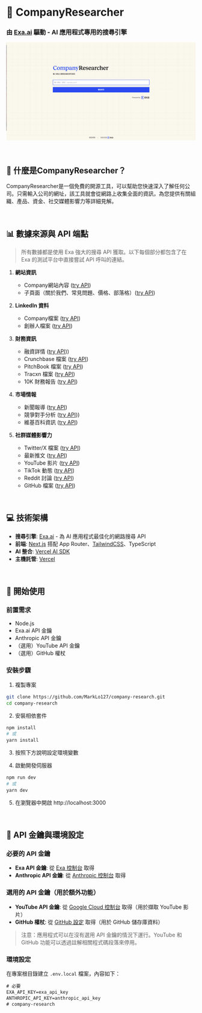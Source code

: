 # 🔎 CompanyResearcher
### 由 [Exa.ai](https://exa.ai) 驅動 - AI 應用程式專用的搜尋引擎

![截圖](https://github.com/MarkLo127/company-research/blob/main/demo.jpg)

<br>

## 🎯 什麼是CompanyResearcher？

CompanyResearcher是一個免費的開源工具，可以幫助您快速深入了解任何公司。只需輸入公司的網址，該工具就會從網路上收集全面的資訊，為您提供有關組織、產品、資金、社交媒體影響力等詳細見解。

<br>

## 📊 數據來源與 API 端點
> 所有數據都是使用 Exa 強大的搜尋 API 獲取。以下每個部分都包含了在 Exa 的測試平台中直接嘗試 API 呼叫的連結。

1. **網站資訊**
   - Company網站內容 ([try API](https://dashboard.exa.ai/playground/get-contents?filters=%7B%22ids%22%3A%5B%22https%3A%2F%2Fexa.ai%22%5D%2C%22text%22%3A%22true%22%2C%22summary%22%3Atrue%7D))
   - 子頁面（關於我們、常見問題、價格、部落格）([try API](https://dashboard.exa.ai/playground/search?q=exa.ai&c=company&filters=%7B%22type%22%3A%22neural%22%2C%22text%22%3A%22true%22%2C%22numResults%22%3A1%2C%22livecrawl%22%3A%22always%22%2C%22subpages%22%3A10%2C%22subpageTarget%22%3A%5B%22about%22%2C%22pricing%22%2C%22faq%22%2C%22blog%22%5D%2C%22includeDomains%22%3A%5B%22exa.ai%22%5D%7D))

2. **LinkedIn 資料**
   - Company檔案 ([try API](https://dashboard.exa.ai/playground/search?q=https%3A%2F%2Fexa.ai%20Linkedin%20profile%3A&filters=%7B%22type%22%3A%22keyword%22%2C%22text%22%3A%22true%22%2C%22numResults%22%3A1%2C%22livecrawl%22%3A%22always%22%7D))
   - 創辦人檔案 ([try API](https://dashboard.exa.ai/playground/search?q=exa.ai%20founder%27s%20Linkedin%20page%3A&filters=%7B%22type%22%3A%22keyword%22%2C%22numResults%22%3A5%2C%22includeDomains%22%3A%5B%22linkedin.com%22%5D%7D))

3. **財務資訊**
   - 融資詳情 ([try API](https://dashboard.exa.ai/playground/search?q=exa.ai%20Funding%3A&filters=%7B%22type%22%3A%22keyword%22%2C%22text%22%3A%22true%22%2C%22numResults%22%3A1%2C%22livecrawl%22%3A%22always%22%2C%22summary%22%3A%7B%22query%22%3A%22Tell%20me%20all%20about%20the%20funding%20(and%20if%20available%2C%20the%20valuation)%20of%20this%20company%20in%20detail.%20Do%20not%20tell%20me%20about%20the%20company%2C%20just%20give%20all%20the%20funding%20information%20in%20detail.%20If%20funding%20or%20valuation%20info%20is%20not%20preset%2C%20just%20reply%20with%20one%20word%20%5C%22NO%5C%22.%22%7D%2C%22includeText%22%3A%5B%22exa.ai%22%5D%7D)))
   - Crunchbase 檔案 ([try API](https://dashboard.exa.ai/playground/search?q=exa.ai%20crunchbase%20profile%3A&filters=%7B%22type%22%3A%22keyword%22%2C%22numResults%22%3A1%2C%22includeText%22%3A%5B%22exa.ai%22%5D%2C%22includeDomains%22%3A%5B%22crunchbase.com%22%5D%7D))
   - PitchBook 檔案 ([try API](https://dashboard.exa.ai/playground/search?q=exa.ai%20pitchbook%20profile%3A&filters=%7B%22type%22%3A%22keyword%22%2C%22numResults%22%3A1%2C%22includeText%22%3A%5B%22exa.ai%22%5D%2C%22includeDomains%22%3A%5B%22pitchbook.com%22%5D%7D))
   - Tracxn 檔案 ([try API](https://dashboard.exa.ai/playground/search?q=exa.ai%20tracxn%20profile%3A&filters=%7B%22type%22%3A%22keyword%22%2C%22numResults%22%3A1%2C%22includeDomains%22%3A%5B%22tracxn.com%22%5D%2C%22includeText%22%3A%5B%22exa.ai%22%5D%7D))
   - 10K 財務報告 ([try API](https://dashboard.exa.ai/playground/search?q=airbnb.com%2010k%20financial%20report%3A&c=financial%20report&filters=%7B%22type%22%3A%22keyword%22%2C%22livecrawl%22%3A%22always%22%2C%22text%22%3A%22true%22%2C%22includeText%22%3A%5B%22airbnb.com%22%5D%7D))

4. **市場情報**
   - 新聞報導 ([try API](https://dashboard.exa.ai/playground/search?q=https%3A%2F%2Fexa.ai%20News%3A&c=news&filters=%7B%22type%22%3A%22keyword%22%2C%22text%22%3A%22true%22%2C%22livecrawl%22%3A%22always%22%2C%22includeText%22%3A%5B%22exa.ai%22%5D%7D))
   - 競爭對手分析 ([try API](https://dashboard.exa.ai/playground/search?q=web%20search%20API&filters=%7B%22type%22%3A%22neural%22%2C%22useAutoprompt%22%3Atrue%2C%22text%22%3A%22true%22%2C%22summary%22%3A%7B%22query%22%3A%22Explain%20in%20one%2Ftwo%20lines%20what%20does%20this%20company%20do%20in%20simple%20english.%20Don%27t%20use%20any%20diffcult%20words.%22%7D%2C%22livecrawl%22%3A%22always%22%2C%22excludeDomains%22%3A%5B%22exa.ai%22%5D%7D)))
   - 維基百科資訊 ([try API](https://dashboard.exa.ai/playground/search?q=openai.com%20company%20wikipedia%20page%3A&filters=%7B%22type%22%3A%22keyword%22%2C%22numResults%22%3A1%2C%22includeDomains%22%3A%5B%22wikipedia.org%22%5D%2C%22includeText%22%3A%5B%22openai.com%22%5D%2C%22text%22%3A%22true%22%7D))

5. **社群媒體影響力**
   - Twitter/X 檔案 ([try API](https://dashboard.exa.ai/playground/search?q=exa.ai%20Twitter%20(X)%20profile%3A&filters=%7B%22type%22%3A%22keyword%22%2C%22numResults%22%3A1%2C%22text%22%3A%22true%22%2C%22livecrawl%22%3A%22always%22%2C%22includeDomains%22%3A%5B%22x.com%22%2C%22twitter.com%22%5D%2C%22includeText%22%3A%5B%22exa.ai%22%5D%7D))
   - 最新推文 ([try API](https://dashboard.exa.ai/playground/search?q=from%3Aexaailabs&c=tweet&filters=%7B%22type%22%3A%22keyword%22%2C%22text%22%3A%22true%22%2C%22livecrawl%22%3A%22always%22%2C%22numResults%22%3A100%2C%22includeDomains%22%3A%5B%22twitter.com%22%2C%22x.com%22%5D%2C%22includeText%22%3A%5B%22exaailabs%22%5D%7D))
   - YouTube 影片 ([try API](https://dashboard.exa.ai/playground/search?q=exa.ai&filters=%7B%22type%22%3A%22keyword%22%2C%22includeDomains%22%3A%5B%22youtube.com%22%5D%2C%22numResults%22%3A10%2C%22includeText%22%3A%5B%22exa.ai%22%5D%7D))
   - TikTok 動態 ([try API](https://dashboard.exa.ai/playground/search?q=exa.ai%20Tiktok%3A&filters=%7B%22type%22%3A%22keyword%22%2C%22numResults%22%3A1%2C%22includeDomains%22%3A%5B%22tiktok.com%22%5D%2C%22includeText%22%3A%5B%22exa.ai%22%5D%7D))
   - Reddit 討論 ([try API](https://dashboard.exa.ai/playground/search?q=exa.ai&filters=%7B%22type%22%3A%22keyword%22%2C%22includeDomains%22%3A%5B%22reddit.com%22%5D%2C%22includeText%22%3A%5B%22exa.ai%22%5D%7D))
   - GitHub 檔案 ([try API](https://dashboard.exa.ai/playground/search?q=exa.ai%20Github%3A&filters=%7B%22type%22%3A%22keyword%22%2C%22numResults%22%3A1%2C%22includeDomains%22%3A%5B%22github.com%22%5D%7D))

<br>

## 💻 技術架構
- **搜尋引擎**: [Exa.ai](https://exa.ai) - 為 AI 應用程式最佳化的網路搜尋 API
- **前端**: [Next.js](https://nextjs.org/docs) 搭配 App Router、[TailwindCSS](https://tailwindcss.com)、TypeScript
- **AI 整合**: [Vercel AI SDK](https://sdk.vercel.ai/docs/ai-sdk-core)
- **主機託管**: [Vercel](https://vercel.com/)

<br>

## 🚀 開始使用

### 前置需求
- Node.js
- Exa.ai API 金鑰
- Anthropic API 金鑰
- （選用）YouTube API 金鑰
- （選用）GitHub 權杖

### 安裝步驟

1. 複製專案
```bash
git clone https://github.com/MarkLo127/company-research.git
cd company-research
```

2. 安裝相依套件
```bash
npm install
# 或
yarn install
```

3. 按照下方說明設定環境變數

4. 啟動開發伺服器
```bash
npm run dev
# 或
yarn dev
```

5. 在瀏覽器中開啟 http://localhost:3000

<br>

## 🔑 API 金鑰與環境設定

### 必要的 API 金鑰
* **Exa API 金鑰**: 從 [Exa 控制台](https://dashboard.exa.ai/api-keys) 取得
* **Anthropic API 金鑰**: 從 [Anthropic 控制台](https://console.anthropic.com/) 取得

### 選用的 API 金鑰（用於額外功能）
* **YouTube API 金鑰**: 從 [Google Cloud 控制台](https://console.cloud.google.com/apis/credentials) 取得（用於擷取 YouTube 影片）
* **GitHub 權杖**: 從 [GitHub 設定](https://github.com/settings/tokens) 取得（用於 GitHub 儲存庫資料）

> 注意：應用程式可以在沒有選用 API 金鑰的情況下運行。YouTube 和 GitHub 功能可以透過註解相關程式碼段落來停用。

### 環境設定

在專案根目錄建立 `.env.local` 檔案，內容如下：

```env
# 必要
EXA_API_KEY=exa_api_key
ANTHROPIC_API_KEY=anthropic_api_key
# company-research
